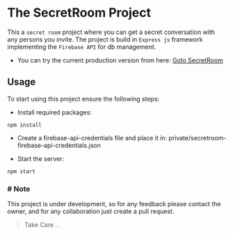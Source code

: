# The SecretRoom Project

This a `secret room` project where you can get a secret conversation with any persons you invite.
The project is build in `Express js` framework implementing the `Firebase API` for db management.

- You can try the current production version from here: [Goto SecretRoom](https://secretroom.cyclic.app)

## Usage
To start using this project ensure the following steps:

- Install required packages:
```
npm install
```

- Create a firebase-api-credentials file and place it in: private/secretroom-firebase-api-credentials.json

- Start the server:
```
npm start
```

### # Note

This project is under development, so for any feedback please contact the owner, and for any collaboration just create a pull request.

> Take Care . .
